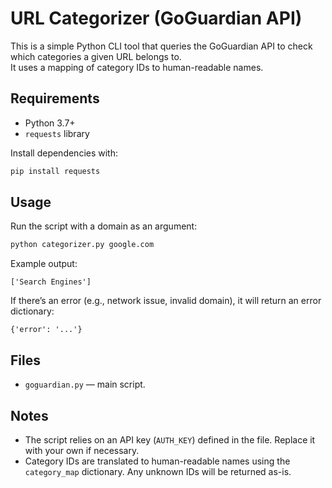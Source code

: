 # URL Categorizer (GoGuardian API)

This is a simple Python CLI tool that queries the GoGuardian API to check which categories a given URL belongs to.  
It uses a mapping of category IDs to human-readable names.

## Requirements

- Python 3.7+
- `requests` library

Install dependencies with:

```bash
pip install requests
````

## Usage

Run the script with a domain as an argument:

```bash
python categorizer.py google.com
```

Example output:

```
['Search Engines']
```

If there’s an error (e.g., network issue, invalid domain), it will return an error dictionary:

```
{'error': '...'}
```

## Files

* `goguardian.py` — main script.

## Notes

* The script relies on an API key (`AUTH_KEY`) defined in the file. Replace it with your own if necessary.
* Category IDs are translated to human-readable names using the `category_map` dictionary. Any unknown IDs will be returned as-is.
